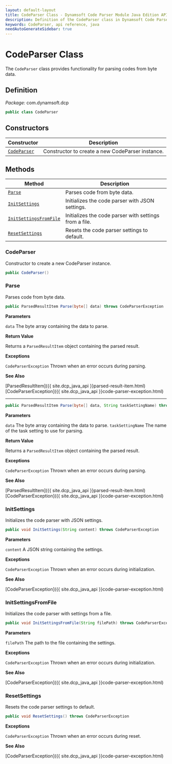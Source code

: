 ```yaml
---
layout: default-layout
title: CodeParser Class - Dynamsoft Code Parser Module Java Edition API Reference
description: Definition of the CodeParser class in Dynamsoft Code Parser Module Java Edition.
keywords: CodeParser, api reference, java
needAutoGenerateSidebar: true
---
```


# CodeParser Class

The `CodeParser` class provides functionality for parsing codes from byte data.

## Definition

*Package:* com.dynamsoft.dcp

```java
public class CodeParser
```

## Constructors

| Constructor               | Description |
|---------------------------|-------------|
| [`CodeParser`](#codeparser) | Constructor to create a new CodeParser instance.|

## Methods

| Method               | Description |
|----------------------|-------------|
| [`Parse`](#parse) | Parses code from byte data. |
| [`InitSettings`](#initsettings) | Initializes the code parser with JSON settings. |
| [`InitSettingsFromFile`](#initsettingsfromfile) | Initializes the code parser with settings from a file. |
| [`ResetSettings`](#resetsettings) | Resets the code parser settings to default. |

### CodeParser

Constructor to create a new CodeParser instance.

```java
public CodeParser()
```

### Parse

Parses code from byte data.

```java
public ParsedResultItem Parse(byte[] data) throws CodeParserException
```

**Parameters**

`data` The byte array containing the data to parse.

**Return Value**

Returns a `ParsedResultItem` object containing the parsed result.

**Exceptions**

`CodeParserException` Thrown when an error occurs during parsing.

**See Also**

[ParsedResultItem]({{ site.dcp_java_api }}parsed-result-item.html)
[CodeParserException]({{ site.dcp_java_api }}code-parser-exception.html)

---

```java
public ParsedResultItem Parse(byte[] data, String taskSettingName) throws CodeParserException
```

**Parameters**

`data` The byte array containing the data to parse.
`taskSettingName` The name of the task setting to use for parsing.

**Return Value**

Returns a `ParsedResultItem` object containing the parsed result.

**Exceptions**

`CodeParserException` Thrown when an error occurs during parsing.

**See Also**

[ParsedResultItem]({{ site.dcp_java_api }}parsed-result-item.html)
[CodeParserException]({{ site.dcp_java_api }}code-parser-exception.html)

### InitSettings

Initializes the code parser with JSON settings.

```java
public void InitSettings(String content) throws CodeParserException
```

**Parameters**

`content` A JSON string containing the settings.

**Exceptions**

`CodeParserException` Thrown when an error occurs during initialization.

**See Also**

[CodeParserException]({{ site.dcp_java_api }}code-parser-exception.html)

### InitSettingsFromFile

Initializes the code parser with settings from a file.

```java
public void InitSettingsFromFile(String filePath) throws CodeParserException
```

**Parameters**

`filePath` The path to the file containing the settings.

**Exceptions**

`CodeParserException` Thrown when an error occurs during initialization.

**See Also**

[CodeParserException]({{ site.dcp_java_api }}code-parser-exception.html)

### ResetSettings

Resets the code parser settings to default.

```java
public void ResetSettings() throws CodeParserException
```

**Exceptions**

`CodeParserException` Thrown when an error occurs during reset.

**See Also**

[CodeParserException]({{ site.dcp_java_api }}code-parser-exception.html)

